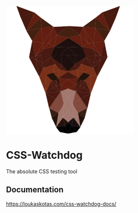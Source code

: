 <img src="assets/images/wd.png" width="350">

# CSS-Watchdog
The absolute CSS testing tool


## Documentation
https://loukaskotas.com/css-watchdog-docs/
